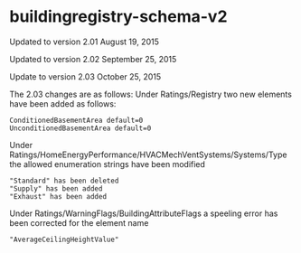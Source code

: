 # buildingregistry-schema-v2
Updated to version 2.01 August 19, 2015

Updated to version 2.02 September 25, 2015

Update to version 2.03 October 25, 2015

The 2.03 changes are as follows:
Under Ratings/Registry two new elements have been added as follows:

    ConditionedBasementArea default=0
    UnconditionedBasementArea default=0
    
Under Ratings/HomeEnergyPerformance/HVACMechVentSystems/Systems/Type the allowed enumeration strings have been modified

    "Standard" has been deleted
    "Supply" has been added
    "Exhaust" has been added
    
Under Ratings/WarningFlags/BuildingAttributeFlags a speeling error has been corrected for the element name

    "AverageCeilingHeightValue"
